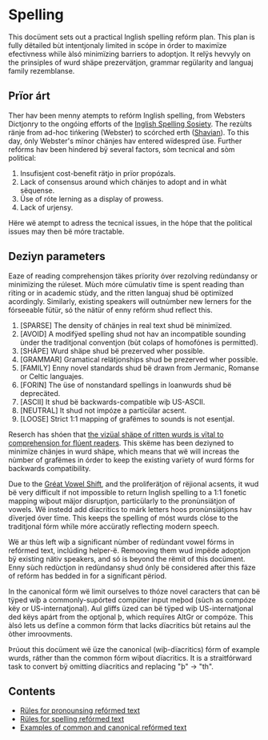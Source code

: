 # Spelling

This docüment sets out a practical Inglish spelling refórm plan. This plan is fully dëtailed bùt intentjonaly limited in scópe in órder to maximïze efectivness whïle àlsó minimïzing barriers to adoptjon. It relÿs hevvyly on the prinsiples of wurd shäpe prezervätjon, grammar regülarity and languaj family rezemblanse.

## Prïor árt

Ther hav been menny atempts to refórm Inglish spelling, from Websters Dictjonry to the ongóing efforts of the [Inglish Spelling Sosiety](https://spellingsociety.org). The rezùlts ränje from ad-hoc tińkering (Webster) to scórched erth ([Shavian](https://en.wikipedia.org/wiki/Shavian_alphabet)). To this day, ónly Webster's mïnor chänjes hav entered wïdespred üse. Further refórms hav been hindered bÿ several factors, sòm tecnical and sòm political:

1. Insufisjent cost-benefit rätjo in prïor propózals.
1. Lack of consensus around which chänjes to adopt and in whàt sëquense.
1. Üse of róte lerning as a display of prowess.
1. Lack of urjensy.

Hëre wë atempt to adress the tecnical issues, in the hópe that the political issues may then bë móre tractable.

## Deziyn parameters

Eaze of reading comprehensjon täkes prïority óver rezolving redùndansy or minimïzing the rúleset. Mùch móre cümulativ tïme is spent reading than rïting or in academic stùdy, and the ritten languaj shud bë optimïzed acordingly. Similarly, existing speakers will outnùmber new lerners for the fórseeable fütür, só the nätür of enny refórm shud reflect this.

1. [SPARSE] The density of chänjes in real text shud bë minimïzed.
1. [AVOID] A modifÿed spelling shud not hav an incompatible sounding ùnder the traditjonal conventjon (bùt colaps of homofónes is permitted).
1. [SHÄPE] Wurd shäpe shud bë prezerved wher possible.
1. [GRAMMAR] Gramatical relätjonships shud be prezerved wher possible.
1. [FAMILY] Enny novel standards shud bë drawn from Jermanic, Romanse or Celtic languajes.
1. [FORIN] The üse of nonstandard spellings in loanwurds shud bë deprecäted.
1. [ASCII] It shud bë backwards-compatible wiþ US-ASCII.
1. [NEUTRAL] It shud not impóze a particülar acsent.
1. [LOOSE] Strict 1:1 mapping of grafëmes to sounds is not esentjal.

Reserch has shóen that [the vizüal shäpe of ritten wurds is vïtal to comprehensjon for flúent readers](https://www.dummies.com/education/language-arts/speed-reading/how-recognizing-the-shapes-of-words-aids-speed-reading/). This skëme has been deziyned to minimïze chänjes in wurd shäpe, which means that wë will increas the nùmber of grafëmes in órder to keep the existing varïety of wurd fórms for backwards compatibility.

Due to the [Gréat Vowel Shift](https://en.wikipedia.org/wiki/Great_Vowel_Shift), and the proliferätjon of rëjional acsents, it wud bë very difficult if not impossible to return Inglish spelling to a 1:1 fonetic mapping wiþout mäjor disruptjon, particülarly to the pronùnsiätjon of vowels. Wë instedd add dïacritics to márk letters hoos pronùnsiätjons hav dïverjed óver tïme. This keeps the spelling of móst wurds clóse to the traditjonal fórm whïle móre accüratly reflecting modern speech.

Wë ar thùs left wiþ a significant nùmber of redùndant vowel fórms in refórmed text, inclúding helper-ë. Remooving them wud impëde adoptjon bÿ existing nätiv speakers, and só is beyond the rëmit of this docüment. Enny sùch redùctjon in redùndansy shud ónly bë considered after this fäze of refórm has bedded in for a significant përiod.

In the canonical fórm wë limit ourselves to thóze novel caracters that can bë tÿped wiþ a commonly-supórted compüter input meþod (sùch as compóze këy or US-internatjonal). Aul gliffs üzed can bë tÿped wiþ US-internatjonal ded këys apárt from the optjonal þ, which requïres AltGr or compóze. This àlsó lets us defïne a common fórm that lacks dïacritics bùt retains aul the òther imroovments.

Þrúout this docüment wë üze the canonical (wiþ-dïacritics) fórm of example wurds, ráther than the common fórm wiþout dïacritics. It is a straitfórward task to convert bÿ omitting dïacritics and replacing "þ" → "th".

## Contents

* [Rüles for pronounsing refórmed text](pronunsiation-rules.md)
* [Rüles for spelling refórmed text](spelling-rules.md)
* [Examples of common and canonical refórmed text](spelling-examples.md)
